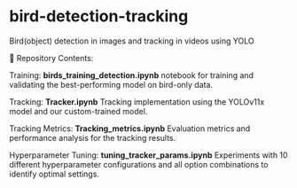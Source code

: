 # bird-detection-tracking
Bird(object) detection in images and tracking in videos using YOLO


📁 Repository Contents:

Training:
**birds_training_detection.ipynb**
notebook for training and validating the best-performing model on bird-only data.

Tracking:
**Tracker.ipynb**
Tracking implementation using the YOLOv11x model and our custom-trained model.

Tracking Metrics:
**Tracking_metrics.ipynb**
Evaluation metrics and performance analysis for the tracking results.

Hyperparameter Tuning:
**tuning_tracker_params.ipynb**
Experiments with 10 different hyperparameter configurations and all option combinations to identify optimal settings.


